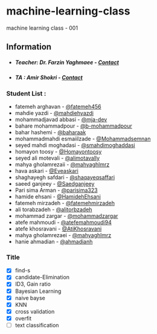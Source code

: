 # machine-learning-class
machine learning class - 001

## Information
* ##### Teacher: Dr. Farzin Yaghmaee - [Contact](mailto:f_yaghmaee@semnan.ac.ir)
* ##### TA : Amir Shokri - [Contact](mailto:amirshokri@semnan.ac.ir)

### Student List :
* fatemeh arghavan - [@fatemeh456](https://github.com/fatemeh456)
* mahdie yazdi - [@mahdiehyazdi](https://github.com/mahdiehyazdi)
* mohammadjavad abbasi - [@mja-dev](https://github.com/mja-dev)
* bahare mohammadpour - [@b-mohammadpour](https://github.com/b-mohammadpour)
* bahar hashemi - [@baharaak](https://github.com/baharaak)
* mohammadmahdi esmaiilzade - [@Mohammadsemnan](https://github.com/Mohammadsemnan)
* seyed mahdi moghadasi - [@smahdimoghaddasi](https://github.com/smahdimoghaddasi)
* homayon toosy - [@Homayontoosy](https://github.com/Homayontoosy)
* seyed ali motevali - [@alimotavally](https://github.com/alimotavally)
* mahya gholamrezaii - [@mahyaghlmrz](https://github.com/mahyaghlmrz)
* hava askari - [@Eveaskari](https://github.com/Eveaskari)
* shaghayegh safdari - [@shaqayeqsaffari](https://github.com/shaqayeqsaffari)
* saeed ganjeey - [@Saedganjeey](https://github.com/Saedganjeey)
* Pari sima Arman - [@parisima323](https://github.com/parisima323)
* hamide ehsani - [@HamidehEhsani](https://github.com/HamidehEhsani)
* fatemeh mirzadeh - [@fatemehmirzadeh](https://github.com/fatemehmirzadeh)
* ali torabzadeh - [@alitorbzadeh](https://github.com/alitorbzadeh)
* mohammad zargar - [@mohammadzargar](https://github.com/mohammadzargar)
* atefe mahmoudi - [@atefemahmoudi94](https://github.com/atefemahmoudi94)
* atefe khosravani - [@AtiKhosravani](https://github.com/AtiKhosravani)
* mahya gholamrezaei - [@mahyaghlmrz](https://github.com/mahyaghlmrz)
* hanie ahmadian - [@ahmadianh](https://github.com/ahmadianh)

### Title
- [x] find-s
- [x] candidate-Elimination
- [x] ID3, Gain ratio
- [x] Bayesian Learning
- [x] naive bayse
- [x] KNN
- [x] cross validation
- [x] overfit
- [ ] text classification
